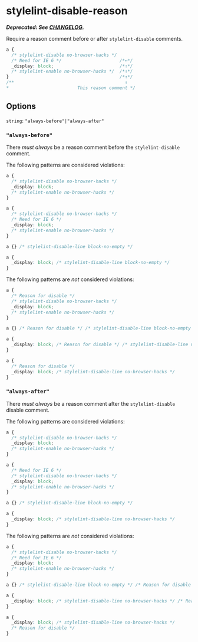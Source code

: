 # stylelint-disable-reason

***Deprecated: See [CHANGELOG](../../../CHANGELOG.md).***

Require a reason comment before or after `stylelint-disable` comments.

```css
a {
  /* stylelint-disable no-browser-hacks */
  /* Need for IE 6 */                      /*←*/
  _display: block;                         /*↑*/
  /* stylelint-enable no-browser-hacks */  /*↑*/
}                                          /*↑*/
/**                                          ↑
*                          This reason comment */
```

## Options

`string`: `"always-before"|"always-after"`

### `"always-before"`

There *must always* be a reason comment before the `stylelint-disable` comment.

The following patterns are considered violations:

```css
a {
  /* stylelint-disable no-browser-hacks */
  _display: block;
  /* stylelint-enable no-browser-hacks */
}
```

```css
a {
  /* stylelint-disable no-browser-hacks */
  /* Need for IE 6 */
  _display: block;
  /* stylelint-enable no-browser-hacks */
}
```

```css
a {} /* stylelint-disable-line block-no-empty */
```

```css
a {
  _display: block; /* stylelint-disable-line block-no-empty */
}
```

The following patterns are *not* considered violations:

```css
a {
  /* Reason for disable */
  /* stylelint-disable no-browser-hacks */
  _display: block;
  /* stylelint-enable no-browser-hacks */
}
```

```css
a {} /* Reason for disable */ /* stylelint-disable-line block-no-empty */
```

```css
a {
  _display: block; /* Reason for disable */ /* stylelint-disable-line no-browser-hacks */
}
```

```css
a {
  /* Reason for disable */
  _display: block; /* stylelint-disable-line no-browser-hacks */
}
```

### `"always-after"`

There *must always* be a reason comment after the `stylelint-disable` disable comment.

The following patterns are considered violations:

```css
a {
  /* stylelint-disable no-browser-hacks */
  _display: block;
  /* stylelint-enable no-browser-hacks */
}
```

```css
a {
  /* Need for IE 6 */
  /* stylelint-disable no-browser-hacks */
  _display: block;
  /* stylelint-enable no-browser-hacks */
}
```

```css
a {} /* stylelint-disable-line block-no-empty */
```

```css
a {
  _display: block; /* stylelint-disable-line no-browser-hacks */
}
```

The following patterns are *not* considered violations:

```css
a {
  /* stylelint-disable no-browser-hacks */
  /* Need for IE 6 */
  _display: block;
  /* stylelint-enable no-browser-hacks */
}
```

```css
a {} /* stylelint-disable-line block-no-empty */ /* Reason for disable */
```

```css
a {
  _display: block; /* stylelint-disable-line no-browser-hacks */ /* Reason for disable */
}
```

```css
a {
  _display: block; /* stylelint-disable-line no-browser-hacks */
  /* Reason for disable */
}
```
